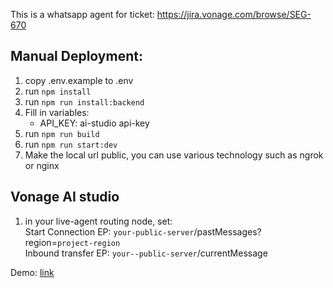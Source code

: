 This is a whatsapp agent for ticket: https://jira.vonage.com/browse/SEG-670

## Manual Deployment:

1. copy .env.example to .env
2. run `npm install`
3. run `npm run install:backend`
4. Fill in variables:
   - API_KEY: ai-studio api-key
5. run `npm run build`
6. run `npm run start:dev`
7. Make the local url public, you can use various technology such as ngrok or nginx

## Vonage AI studio

1. in your live-agent routing node, set:\
   Start Connection EP: `your-public-server`/pastMessages?region=`project-region`\
   Inbound transfer EP: `your--public-server`/currentMessage

Demo: [link](https://www.youtube.com/watch?v=gdvHK3GpYrg)
